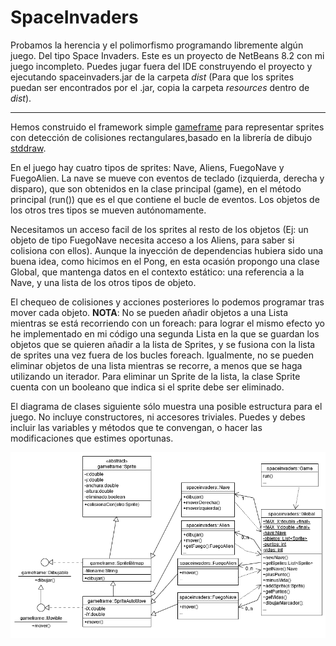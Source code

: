 # SpaceInvaders
Probamos la herencia y el polimorfismo programando libremente algún juego. Del tipo Space Invaders. Este es un proyecto de NetBeans 8.2 con mi juego incompleto. Puedes jugar fuera del IDE construyendo el proyecto y ejecutando spaceinvaders.jar de la carpeta _dist_ (Para que los sprites puedan ser encontrados por el .jar, copia la carpeta _resources_ dentro de _dist_).

---

Hemos construido el framework simple [gameframe](https://github.com/vjfernandez/GameFrame) para representar sprites con detección de colisiones rectangulares,basado en la librería de dibujo [stddraw](https://github.com/vjfernandez/stddrawsound-netbeans). 

En el juego hay cuatro tipos de sprites: Nave, Aliens, FuegoNave y FuegoAlien. La nave se mueve con eventos de teclado (izquierda, derecha y disparo), que son obtenidos en la clase principal (game), en el método principal (run()) que es el que contiene el bucle de eventos. Los objetos de los otros tres tipos se mueven autónomamente.

Necesitamos un acceso facil de los sprites al resto de los objetos (Ej: un objeto de tipo FuegoNave necesita acceso a los Aliens, para saber si colisiona con ellos). Aunque la inyección de dependencias hubiera sido una buena idea, como hicimos en el Pong, en esta ocasión  propongo una clase Global, que mantenga datos en el contexto estático: una referencia a la Nave, y una lista de los otros tipos de objeto.

El chequeo de colisiones y acciones posteriores lo podemos programar tras mover cada objeto.
**NOTA**: No se pueden añadir objetos a una Lista mientras se está recorriendo con un foreach: para lograr el mismo efecto yo he implementado en mi código una segunda Lista en la que se guardan los objetos que se quieren añadir a la lista de Sprites, y se fusiona con la lista de sprites una vez fuera de los bucles foreach.
Igualmente, no se pueden eliminar objetos de una lista mientras se recorre, a menos que se haga utilizando un iterador. Para eliminar un Sprite de la lista, la clase Sprite cuenta con un booleano que indica si el sprite debe ser eliminado.

El diagrama de clases siguiente sólo muestra una posible estructura para el juego. No incluye constructores, ni accesores triviales. Puedes y debes incluir las variables y métodos que te convengan, o hacer las modificaciones que estimes oportunas.

![](https://raw.githubusercontent.com/vjfernandez/SpaceInvaders/master/uml-clases.png)

